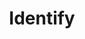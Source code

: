 ---
title: "Identify"
index: "identify"
permalink: /spells/identify/
tags:
  - Spell
  - 1st Level
  - Divination
available_for:
  - Bard
  - Wizard
level: "1st Level"
school: "Divination"
range: "Touch"
comp:
  - V
  - S
  - M
material: "a pearl worth at least 100gp and an owl feather."
cast_time: "1 Minute"
ritual: true
description: |
  You choose one object that you must touch throughout the casting of the spell. If it is a magic item or some other magic-imbued object, you learn its properties and how to use them, whether it requires attunement to use, and how many charges it has, if any. You learn whether any spells are affecting the item and what they are. If the item was created by a spell, you learn which spell created it.

  If you instead touch a creature throughout the casting, you learn what spells, if any, are currently affecting it.
excerpt: "You choose one object that you must touch throughout the casting of the spell."
source: "Basic Rules"
---